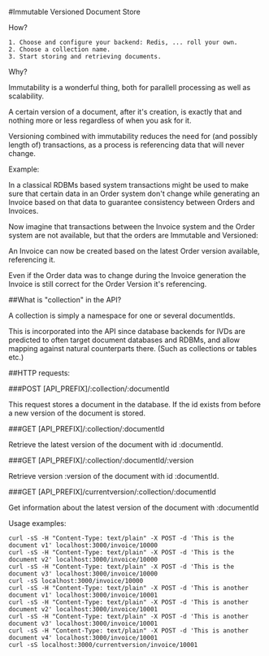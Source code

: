 
#Immutable Versioned Document Store

How?

	1. Choose and configure your backend: Redis, ... roll your own.
	2. Choose a collection name.
	3. Start storing and retrieving documents.



Why?

Immutability is a wonderful thing, both for parallell processing as well as
scalability.

A certain version of a document, after it's creation, is exactly that and
nothing more or less regardless of when you ask for it.

Versioning combined with immutability reduces the need for (and possibly length
of) transactions, as a process is referencing data that will never change.

Example:

In a classical RDBMs based system transactions might be used to make sure
that certain data in an Order system don't change while generating an
Invoice based on that data to guarantee consistency between Orders and
Invoices.

Now imagine that transactions between the Invoice system and the Order system
are not available, but that the orders are Immutable and Versioned:

An Invoice can now be created based on the latest Order version available,
referencing it.

Even if the Order data was to change during the Invoice generation the Invoice
is still correct for the Order Version it's referencing.

##What is "collection" in the API?

A collection is simply a namespace for one or several documentIds.

This is incorporated into the API since database backends for IVDs are predicted
to often target document databases and RDBMs, and allow mapping against natural
counterparts there. (Such as collections or tables etc.)

##HTTP requests:

###POST [API_PREFIX]/:collection/:documentId

This request stores a document in the database. If the id exists from before
a new version of the document is stored.

###GET [API_PREFIX]/:collection/:documentId

Retrieve the latest version of the document with id :documentId.

###GET [API_PREFIX]/:collection/:documentId/:version

Retrieve version :version of the document with id :documentId.

###GET [API_PREFIX]/currentversion/:collection/:documentId

Get information about the latest version of the document with :documentId

Usage examples:

	curl -sS -H "Content-Type: text/plain" -X POST -d 'This is the document v1' localhost:3000/invoice/10000
	curl -sS -H "Content-Type: text/plain" -X POST -d 'This is the document v2' localhost:3000/invoice/10000
	curl -sS -H "Content-Type: text/plain" -X POST -d 'This is the document v3' localhost:3000/invoice/10000
	curl -sS localhost:3000/invoice/10000
	curl -sS -H "Content-Type: text/plain" -X POST -d 'This is another document v1' localhost:3000/invoice/10001
	curl -sS -H "Content-Type: text/plain" -X POST -d 'This is another document v2' localhost:3000/invoice/10001
	curl -sS -H "Content-Type: text/plain" -X POST -d 'This is another document v3' localhost:3000/invoice/10001
	curl -sS -H "Content-Type: text/plain" -X POST -d 'This is another document v4' localhost:3000/invoice/10001
	curl -sS localhost:3000/currentversion/invoice/10001
